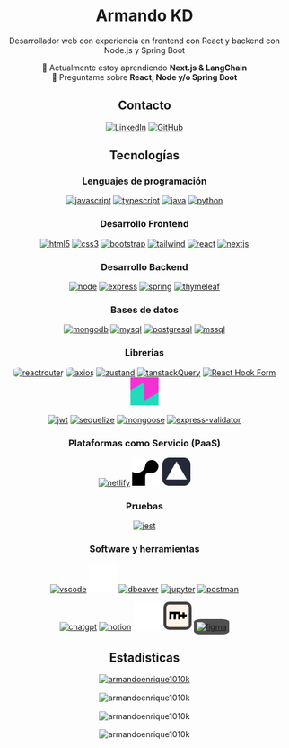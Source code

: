 <h1 align="center">Armando KD</h1>

<p align="center">Desarrollador web con experiencia en frontend con React y backend con Node.js y Spring Boot</p>

<p align="center">
<span>🌱 Actualmente estoy aprendiendo <strong>Next.js & LangChain</strong></span>
<br>
<span>💬 Preguntame sobre <strong>React, Node y/o Spring Boot</strong></span>
</p>

<h2 align="center">Contacto</h2>

  <!-- <p align="center"> <img src="https://komarev.com/ghpvc/?username=ArmandoEnrique1010K&label=Profile views&color=0e75b6&style=for-the-badge&color=blue&label=Observadores" alt="ArmandoEnrique1010K" /> </p> -->
  <p align="center">
    <a href="https://www.linkedin.com/in/armando-enrique-kaneko-diaz-49617b294" target="_blank" rel="noreferrer"><img src="https://cdn.jsdelivr.net/gh/devicons/devicon@latest/icons/linkedin/linkedin-original.svg" alt="LinkedIn" width="50" height="50"/></a>
    <a href="https://github.com/ArmandoEnrique1010K" target="_blank" rel="noreferrer"><img src="https://devicon-website.vercel.app/api/github/original.svg?color=%23FFFFFF" alt="GitHub" width="50" height="50"/></a>
  </p>
<h2 align="center">Tecnologías</h2>

<h3 align="center">Lenguajes de programación</h3>
<p align="center">
  <a href="https://developer.mozilla.org/en-US/docs/Web/JavaScript" target="_blank" rel="noreferrer"><img src="https://cdn.jsdelivr.net/gh/devicons/devicon@latest/icons/javascript/javascript-original.svg" alt="javascript" width="50" height="50"/></a>
  <a href="https://www.typescriptlang.org/docs/" target="_blank" rel="noreferrer"><img src="https://cdn.jsdelivr.net/gh/devicons/devicon@latest/icons/typescript/typescript-original.svg" alt="typescript" width="50" height="50"/></a>
  <a href="https://docs.oracle.com/en/java/javase/24/docs/api/index.html" target="_blank" rel="noreferrer"><img src="https://cdn.jsdelivr.net/gh/devicons/devicon@latest/icons/java/java-original.svg" alt="java" width="50" height="50"/></a>
  <a href="https://docs.python.org/3/" target="_blank" rel="noreferrer"><img src="https://cdn.jsdelivr.net/gh/devicons/devicon@latest/icons/python/python-original.svg" alt="python" width="50" height="50"/></a>
</p>

<h3 align="center">Desarrollo Frontend</h3>
<p align="center">
  <a href="https://developer.mozilla.org/en-US/docs/Web/HTML" target="_blank" rel="noreferrer"><img src="https://cdn.jsdelivr.net/gh/devicons/devicon@latest/icons/html5/html5-original.svg" alt="html5" width="50" height="50"/></a> 
  <a href="https://developer.mozilla.org/en-US/docs/Web/CSS" target="_blank" rel="noreferrer"><img src="https://cdn.jsdelivr.net/gh/devicons/devicon@latest/icons/css3/css3-original.svg" alt="css3" width="50" height="50"/></a>
  <a href="https://getbootstrap.com" target="_blank" rel="noreferrer"><img src="https://cdn.jsdelivr.net/gh/devicons/devicon@latest/icons/bootstrap/bootstrap-original.svg" alt="bootstrap" width="50" height="50"/></a>
  <a href="https://tailwindcss.com/" target="_blank" rel="noreferrer"><img src="https://cdn.jsdelivr.net/gh/devicons/devicon@latest/icons/tailwindcss/tailwindcss-original.svg" alt="tailwind" width="50" height="50"/></a>
  <a href="https://reactjs.org/" target="_blank" rel="noreferrer"><img src="https://cdn.jsdelivr.net/gh/devicons/devicon@latest/icons/react/react-original.svg" alt="react" width="50" height="50"/></a>
  <a href="https://nextjs.org/docs" target="_blank" rel="noreferrer"><img src="https://cdn.jsdelivr.net/gh/devicons/devicon@latest/icons/nextjs/nextjs-original.svg" alt="nextjs" width="50" height="50"/></a>
</p>

<h3 align="center">Desarrollo Backend</h3>
<p align="center">
  <a href="https://nodejs.org/" target="_blank" rel="noreferrer"><img src="https://cdn.jsdelivr.net/gh/devicons/devicon@latest/icons/nodejs/nodejs-original.svg" alt="node" width="50" height="50"/></a> 
  <a href="https://expressjs.com/" target="_blank" rel="noreferrer"><img src="https://devicon-website.vercel.app/api/express/original.svg?color=%23FFFFFF" alt="express" width="50" height="50"/></a>
  <a href="https://spring.io/projects" target="_blank" rel="noreferrer"><img src="https://www.vectorlogo.zone/logos/springio/springio-icon.svg" alt="spring" width="50" height="50"/></a>
  <a href="https://www.thymeleaf.org/" target="_blank" rel="noreferrer"><img src="https://cdn.jsdelivr.net/gh/devicons/devicon@latest/icons/thymeleaf/thymeleaf-original.svg" alt="thymeleaf" width="50" height="50"/></a>
</p>

<h3 align="center">Bases de datos</h3>
<p align="center">
  <a href="https://www.mongodb.com/docs/" target="_blank" rel="noreferrer"><img src="https://cdn.jsdelivr.net/gh/devicons/devicon@latest/icons/mongodb/mongodb-original.svg" alt="mongodb" width="50" height="50"/></a> 
  <a href="https://www.mysql.com/" target="_blank" rel="noreferrer"><img src="https://cdn.jsdelivr.net/gh/devicons/devicon@latest/icons/mysql/mysql-original.svg" alt="mysql" width="50" height="50"/></a> 
  <a href="https://www.postgresql.org" target="_blank" rel="noreferrer"><img src="https://cdn.jsdelivr.net/gh/devicons/devicon@latest/icons/postgresql/postgresql-original.svg" alt="postgresql" width="50" height="50"/></a> 
  <a href="https://www.microsoft.com/en-us/sql-server" target="_blank" rel="noreferrer"><img src="https://cdn.jsdelivr.net/gh/devicons/devicon@latest/icons/microsoftsqlserver/microsoftsqlserver-original.svg" alt="mssql" width="50" height="50"/></a> 
</p>

<h3 align="center">Librerias</h3>
<p align="center">
  <a href="https://reactrouter.com/home" target="_blank" rel="noreferrer"><img src="https://cdn.jsdelivr.net/gh/devicons/devicon@latest/icons/reactrouter/reactrouter-original.svg" alt="reactrouter" width="50" height="50" style="background-color: #fff; border-radius: 20%;"/></a>
  <a href="https://axios-http.com/docs/intro" target="_blank" rel="noreferrer"><img src="https://cdn.jsdelivr.net/gh/devicons/devicon@latest/icons/axios/axios-plain.svg" alt="axios" width="50" height="50" style="background-color: #fff; border-radius: 20%;"/></a>
  <a href="https://zustand.docs.pmnd.rs/getting-started/introduction" target="_blank" rel="noreferrer"><img src="https://cdn.jsdelivr.net/gh/devicons/devicon@latest/icons/zustand/zustand-original.svg" alt="zustand" width="50" height="50"/></a>
  <a href="https://tanstack.com/query/latest/docs/framework/react/overview" target="_blank" rel="noreferrer"><img src="https://tanstack.com/images/logos/logo-color-100.png" alt="tanstackQuery" width="50" height="50"/></a>
  <a href="https://react-hook-form.com/get-started" target="_blank" rel="noreferrer"><img src="https://react-hook-form.com/images/logo/react-hook-form-logo-only.png" alt="React Hook Form" width="50" height="50"/></a>
  <a href="https://tonejs.github.io/" target="_blank" rel="noreferrer"><img src="./assets/tonejs.png" alt="tonejs" width="50" height="50"/></a>
</p>

<p align="center">
  <a href="https://www.jwt.io/" target="_blank" rel="noreferrer"><img src="https://cdn.worldvectorlogo.com/logos/jwt-3.svg" alt="jwt" width="50" height="50"/></a>
  <a href="https://sequelize.org/docs/v6/getting-started/" target="_blank" rel="noreferrer"><img src="https://cdn.jsdelivr.net/gh/devicons/devicon@latest/icons/sequelize/sequelize-original.svg" alt="sequelize" width="50" height="50"/></a>
  <a href="https://mongoosejs.com/docs/guide.html" target="_blank" rel="noreferrer"><img src="https://cdn.jsdelivr.net/gh/devicons/devicon@latest/icons/mongoose/mongoose-original.svg" alt="mongoose" width="50" height="50"/></a>
  <a href="https://express-validator.github.io/docs/" target="_blank" rel="noreferrer"><img src="https://express-validator.github.io/img/logo.svg" alt="express-validator" width="50" height="50"/></a>
</p>

<h3 align=center>Plataformas como Servicio (PaaS)</h3>
<p align="center">
    <a href="https://www.netlify.com/" target="_blank" rel="noreferrer"><img src="https://cdn.jsdelivr.net/gh/devicons/devicon@latest/icons/netlify/netlify-original.svg" alt="netlify" width="50" height="50"/></a>
    <a href="https://render.com/" target="_blank" rel="noreferrer"><img src="./assets/Render.svg" alt="render" width="50" height="50"/></a>
    <a href="https://vercel.com/" target="_blank" rel="noreferrer"><img src="https://raw.githubusercontent.com/tandpfun/skill-icons/65dea6c4eaca7da319e552c09f4cf5a9a8dab2c8/icons/Vercel-Dark.svg" alt="vercel" width="50" height="50"/></a>
</p>

<!-- <h3 align=center>Ecosistemas de desarrollo</h3>
<p align="center">
<a href="https://vite.dev/guide/" target="_blank" rel="noreferrer"><img src="https://cdn.jsdelivr.net/gh/devicons/devicon@latest/icons/vitejs/vitejs-original.svg" alt="vite" width="50" height="50" /></a>
<a href="https://docs.npmjs.com/" target="_blank" rel="noreferrer"><img src="https://cdn.jsdelivr.net/gh/devicons/devicon@latest/icons/npm/npm-original.svg" alt="npm" width="50" height="50" /></a>
<a href="https://maven.apache.org/guides/index.html" target="_blank" rel="noreferrer"><img src="https://cdn.jsdelivr.net/gh/devicons/devicon@latest/icons/maven/maven-original.svg" alt="maven" width="50" height="50" />
</a>

</p> -->

<h3 align=center>Pruebas</h3>
<p align="center">
  <a href="https://jestjs.io/docs/getting-started" target="_blank" rel="noreferrer"><img src="https://cdn.jsdelivr.net/gh/devicons/devicon@latest/icons/jest/jest-plain.svg" alt="jest" width="50" height="50"/></a>
  <!-- <a href="https://www.npmjs.com/package/supertest" target="_blank" rel="noreferrer"><img src="./assets/supertest.png" alt="supertest" width="60" height="60"/></a> -->
</p>

<h3 align="center">Software y herramientas</h3>
<p align="center">
  <a href="https://code.visualstudio.com/" target="_blank" rel="noreferrer"><img src="https://cdn.jsdelivr.net/gh/devicons/devicon@latest/icons/vscode/vscode-original.svg" alt="vscode" width="50" height="50"/></a>
  <a href="https://windsurf.com/" target="_blank" rel="noreferrer"><img src="https://raw.githubusercontent.com/pheralb/svgl/d00a29d4483cf0cc1e16ab816b0248b93332733a/static/library/windsurf-dark.svg" alt="windsurf" width="50" height="50"/></a>
  <a href="https://dbeaver.io/" target="_blank" rel="noreferrer"><img src="https://cdn.jsdelivr.net/gh/devicons/devicon@latest/icons/dbeaver/dbeaver-original.svg" alt="dbeaver" width="50" height="50"/></a>
  <a href="https://jupyter.org/" target="_blank" rel="noreferrer"><img src="https://cdn.jsdelivr.net/gh/devicons/devicon@latest/icons/jupyter/jupyter-original-wordmark.svg" alt="jupyter" width="50" height="50"/></a>
  <a href="https://postman.com" target="_blank" rel="noreferrer"><img src="https://cdn.jsdelivr.net/gh/devicons/devicon@latest/icons/postman/postman-original.svg" alt="postman" width="50" height="50"/></a>
</p>
  <p align="center">
  <a href="https://chatgpt.com/" target="_blank" rel="noreferrer"><img src="https://raw.githubusercontent.com/homarr-labs/dashboard-icons/47d6fdf80f02218515777b573895686299f5470e/svg/chatgpt.svg" alt="chatgpt" width="50" height="50"/></a>
  <a href="https://www.notion.com/es" target="_blank" rel="noreferrer"><img src="https://cdn.jsdelivr.net/gh/devicons/devicon@latest/icons/notion/notion-original.svg" alt="notion" width="50" height="50"/></a>
  <a href="https://notebooklm.google/" target="_blank" rel="noreferrer"><img src="https://raw.githubusercontent.com/homarr-labs/dashboard-icons/47d6fdf80f02218515777b573895686299f5470e/svg/notebook-lm-dark.svg" alt="notion" width="50" height="50"/></a>
  <a href="https://www.marktext.cc/" target="_blank" rel="noreferrer"><img src="https://raw.githubusercontent.com/marktext/marktext/refs/heads/develop/static/logo-small.png"  alt="marktext" style="background-color: #404040; border-radius:20%; padding: 5px" width="40" height="40"/></a>
  <a href="https://www.figma.com/" target="_blank" rel="noreferrer"><img src="https://upload.wikimedia.org/wikipedia/commons/3/33/Figma-logo.svg" alt="figma" width="40" height="40" style="background-color: #505050; border-radius: 20%; padding: 5px" /></a>
</p>

<h2 align="center">Estadisticas</h2>

<!-- <p align="center"> <a href="https://github.com/ryo-ma/github-profile-trophy"><img src="https://github-trophies.vercel.app/?username=armandoenrique1010k&row=3&column=4&margin-w=20&margin-h=20&theme=algolia" alt="armandoenrique1010k" /></a> </p> -->

<p align="center"> <a href="https://github.com/ryo-ma/github-profile-trophy"><img src="https://github-profile-trophy.vercel.app/?username=armandoenrique1010k&title=-Reviews&row=3&column=4&margin-w=20&margin-h=20&theme=algolia" alt="armandoenrique1010k" /></a> </p>

<p align="center"><img align="center" src="https://github-readme-stats.vercel.app/api/top-langs?username=armandoenrique1010k&show_icons=true&locale=es&layout=pie&theme=algolia&langs_count=6&hide=papyrus" alt="armandoenrique1010k" /></p>

<p align="center"><img align="center" src="https://github-readme-stats.vercel.app/api?username=armandoenrique1010k&show_icons=true&locale=es&theme=algolia" alt="armandoenrique1010k"/></p>
<p align="center"><img align="center" src="https://streak-stats.demolab.com/?user=ArmandoEnrique1010K&theme=dark&locale=es&theme=algolia" alt="armandoenrique1010k"/></p>

<!-- <p align="center"><img align="center" src="https://github-readme-stats.vercel.app/api/wakatime?username=armandoenrique1010k" alt="armandoenrique1010k"/></p> -->
